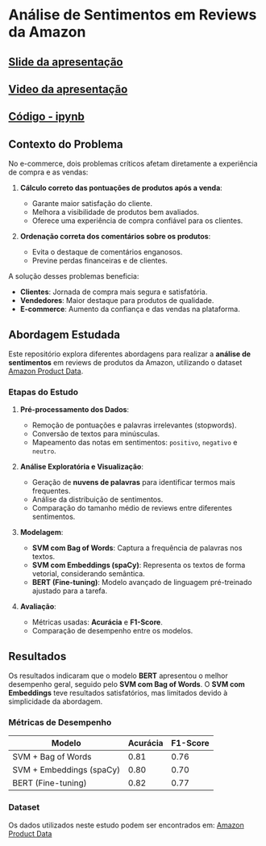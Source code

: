 # Análise de Sentimentos em Reviews da Amazon

## [Slide da apresentação](/pln-amazon.pdf)
## [Video da apresentação](https://youtu.be/W4CBkr0bJW4)
## [Código - ipynb](/nlp_amazon.ipynb)


## Contexto do Problema

No e-commerce, dois problemas críticos afetam diretamente a experiência de compra e as vendas:
1. **Cálculo correto das pontuações de produtos após a venda**:
   - Garante maior satisfação do cliente.
   - Melhora a visibilidade de produtos bem avaliados.
   - Oferece uma experiência de compra confiável para os clientes.

2. **Ordenação correta dos comentários sobre os produtos**:
   - Evita o destaque de comentários enganosos.
   - Previne perdas financeiras e de clientes.

A solução desses problemas beneficia:
- **Clientes**: Jornada de compra mais segura e satisfatória.
- **Vendedores**: Maior destaque para produtos de qualidade.
- **E-commerce**: Aumento da confiança e das vendas na plataforma.

## Abordagem Estudada

Este repositório explora diferentes abordagens para realizar a **análise de sentimentos** em reviews de produtos da Amazon, utilizando o dataset [Amazon Product Data](https://www.kaggle.com/datasets/tarkkaanko/amazon?resource=download). 

### Etapas do Estudo

1. **Pré-processamento dos Dados**:
   - Remoção de pontuações e palavras irrelevantes (stopwords).
   - Conversão de textos para minúsculas.
   - Mapeamento das notas em sentimentos: `positivo`, `negativo` e `neutro`.

2. **Análise Exploratória e Visualização**:
   - Geração de **nuvens de palavras** para identificar termos mais frequentes.
   - Análise da distribuição de sentimentos.
   - Comparação do tamanho médio de reviews entre diferentes sentimentos.

3. **Modelagem**:
   - **SVM com Bag of Words**: Captura a frequência de palavras nos textos.
   - **SVM com Embeddings (spaCy)**: Representa os textos de forma vetorial, considerando semântica.
   - **BERT (Fine-tuning)**: Modelo avançado de linguagem pré-treinado ajustado para a tarefa.

4. **Avaliação**:
   - Métricas usadas: **Acurácia** e **F1-Score**.
   - Comparação de desempenho entre os modelos.

## Resultados

Os resultados indicaram que o modelo **BERT** apresentou o melhor desempenho geral, seguido pelo **SVM com Bag of Words**. O **SVM com Embeddings** teve resultados satisfatórios, mas limitados devido à simplicidade da abordagem.

### Métricas de Desempenho

| Modelo                  | Acurácia | F1-Score |
|-------------------------|----------|----------|
| SVM + Bag of Words      | 0.81     | 0.76     |
| SVM + Embeddings (spaCy)| 0.80     | 0.70     |
| BERT (Fine-tuning)      | 0.82     | 0.77     |

### Dataset

Os dados utilizados neste estudo podem ser encontrados em:
[Amazon Product Data](https://www.kaggle.com/datasets/tarkkaanko/amazon?resource=download)



